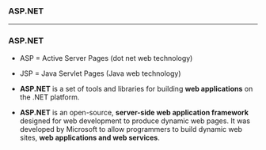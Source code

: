 ### ASP.NET


---------------------------------------------------------------------------------

### ASP.NET

* ASP = Active Server Pages (dot net web technology)
* JSP = Java Servlet Pages (Java web technology)

* **ASP.NET** is a set of tools and libraries for building **web applications** on the .NET platform.

* **ASP.NET** is an open-source, **server-side web application framework** designed for web development to produce dynamic web pages. It was developed by Microsoft to allow programmers to build dynamic web sites, **web applications and web services**.

